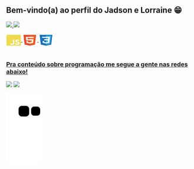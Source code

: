##  Bem-vindo(a) ao perfil do Jadson e Lorraine 😁

<div>
  <a href="https://github.com/jadsonelorraine">
  <img height="180em" src="https://github-readme-stats.vercel.app/api?username=jadsonelorraine&show_icons=true&theme=cobalt&include_all_commits=true&count_private=true"/>
  <img height="180em" src="https://github-readme-stats.vercel.app/api/top-langs/?username=jadsonelorraine&layout=compact&langs_count=6&theme=cobalt"/>
</div>
<div style="display: inline_block"><br>
  <img align="center" alt="Js" height="30" width="40" src="https://raw.githubusercontent.com/devicons/devicon/master/icons/javascript/javascript-plain.svg ">
  <img align="center" alt="HTML" height="30" width="40" src="https://raw.githubusercontent.com/devicons/devicon/master/icons/html5/html5-original.svg ">
  <img align="center" alt="CSS" height="30" width="40" src="https://raw.githubusercontent.com/devicons/devicon/master/icons/css3/css3-original.svg ">
</div>
 
<br>
 
  ### Pra conteúdo sobre programação me segue a gente nas redes abaixo!
 
<div>
  <a href = "mailto:jadson09laurindo@gmail.com"><img src="https://img.shields.io/badge/-Gmail-%23333?style=for-the-badge&logo=gmail&logoColor=white" destino ="_blank"></a>
  <a href="https://www.linkedin.com/in/jadson-laurindo" target="_blank"><img src="https://img.shields.io/badge/-LinkedIn-%230077B5?style= for-the-badge&logo=linkedin&logoColor=white" target="_blank"></a>
 
  ![ Animação de cobra ](https://github.com/jadsonelorraine/jadsonelorraine/blob/output/github-contribution-grid-snake.svg)

</div>
